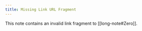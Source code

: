 ```yaml
---
title: Missing Link URL Fragment
---
```

This note contains an invalid link fragment to [[long-note#Zero]].
